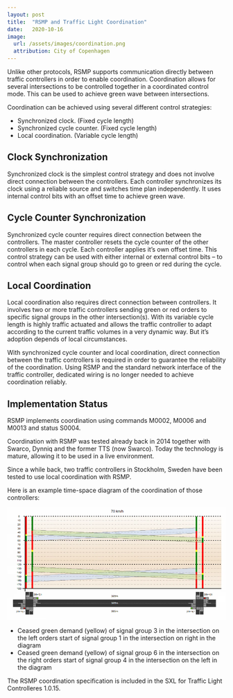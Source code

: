 ```yaml
---
layout: post
title:  "RSMP and Traffic Light Coordination"
date:   2020-10-16
image:
  url: /assets/images/coordination.png
  attribution: City of Copenhagen
---
```


Unlike other protocols, RSMP supports communication directly between traffic controllers in order to enable coordination. Coordination allows for several intersections to be controlled together in a coordinated control mode. This can be used to achieve green wave between intersections.

Coordination can be achieved using several different control strategies:

- Synchronized clock. (Fixed cycle length)
- Synchronized cycle counter. (Fixed cycle length)
- Local coordination. (Variable cycle length)

## Clock Synchronization
Synchronized clock is the simplest control strategy and does not involve direct connection between the controllers. Each controller synchronizes its clock using a reliable source and switches time plan independently. It uses internal control bits with an offset time to achieve green wave.

## Cycle Counter Synchronization
Synchronized cycle counter requires direct connection between the controllers. The master controller resets the cycle counter of the other controllers in each cycle. Each controller applies it’s own offset time. This control strategy can be used with either internal or external control bits – to control when each signal group should go to green or red during the cycle.

## Local Coordination
Local coordination also requires direct connection between controllers. It involves two or more traffic controllers sending green or red orders to specific signal groups in the other intersection(s). With its variable cycle length is highly traffic actuated and allows the traffic controller to adapt according to the current traffic volumes in a very dynamic way. But it’s adoption depends of local circumstances.

With synchronized cycle counter and local coordination, direct connection between the traffic controllers is required in order to guarantee the reliability of the coordination. Using RSMP and the standard network interface of the traffic controller, dedicated wiring is no longer needed to achieve coordination reliably.

## Implementation Status
RSMP implements coordination using commands M0002, M0006 and M0013 and status S0004.

Coordination with RSMP was tested already back in 2014 together with Swarco, Dynniq and the former TTS (now Swarco). Today the technology is mature, allowing it to be used in a live environment.

Since a while back, two traffic controllers in Stockholm, Sweden have been tested to use local coordination with RSMP.

Here is an example time-space diagram of the coordination of those controllers:

![RSMP scenario management](/assets/images/coordination-diagram.png)

- Ceased green demand (yellow) of signal group 3 in the intersection on the left orders start of signal group 1 in the intersection on right in the diagram
- Ceased green demand (yellow) of signal group 6 in the intersection on the right orders start of signal group 4 in the intersection on the left in the diagram

The RSMP coordination specification is included in the SXL for Traffic Light Controlleres 1.0.15.
